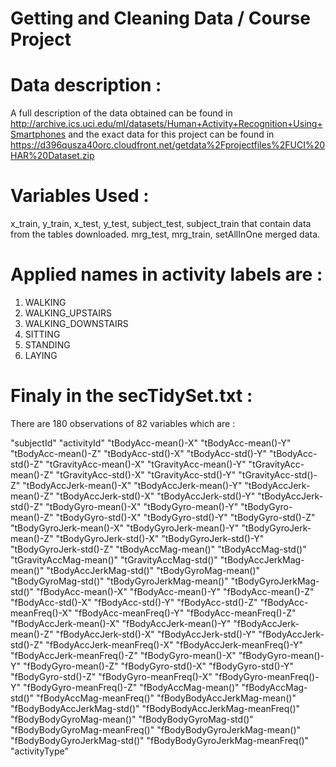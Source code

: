 # Getting and Cleaning Data / Course Project

# Data description :

A full description of the data obtained can be found in     http://archive.ics.uci.edu/ml/datasets/Human+Activity+Recognition+Using+Smartphones
and the exact data for this project can be found in https://d396qusza40orc.cloudfront.net/getdata%2Fprojectfiles%2FUCI%20HAR%20Dataset.zip

# Variables Used :

x_train, y_train, x_test, y_test, subject_test, subject_train that contain data from the tables downloaded.
mrg_test, mrg_train, setAllInOne merged data.

# Applied names in activity labels are :

1. WALKING
2. WALKING_UPSTAIRS
3. WALKING_DOWNSTAIRS
4. SITTING
5. STANDING
6. LAYING

# Finaly in the secTidySet.txt :

There are 180 observations of 82 variables which are :

"subjectId" 
"activityId" 
"tBodyAcc-mean()-X" 
"tBodyAcc-mean()-Y" 
"tBodyAcc-mean()-Z" 
"tBodyAcc-std()-X" 
"tBodyAcc-std()-Y" 
"tBodyAcc-std()-Z" 
"tGravityAcc-mean()-X" 
"tGravityAcc-mean()-Y" 
"tGravityAcc-mean()-Z"
"tGravityAcc-std()-X" 
"tGravityAcc-std()-Y" 
"tGravityAcc-std()-Z" 
"tBodyAccJerk-mean()-X" 
"tBodyAccJerk-mean()-Y" 
"tBodyAccJerk-mean()-Z" 
"tBodyAccJerk-std()-X" 
"tBodyAccJerk-std()-Y" 
"tBodyAccJerk-std()-Z" 
"tBodyGyro-mean()-X" 
"tBodyGyro-mean()-Y" 
"tBodyGyro-mean()-Z" 
"tBodyGyro-std()-X" 
"tBodyGyro-std()-Y" 
"tBodyGyro-std()-Z" 
"tBodyGyroJerk-mean()-X"
"tBodyGyroJerk-mean()-Y" 
"tBodyGyroJerk-mean()-Z" 
"tBodyGyroJerk-std()-X" 
"tBodyGyroJerk-std()-Y" 
"tBodyGyroJerk-std()-Z" 
"tBodyAccMag-mean()" 
"tBodyAccMag-std()" 
"tGravityAccMag-mean()"
"tGravityAccMag-std()" 
"tBodyAccJerkMag-mean()" 
"tBodyAccJerkMag-std()" 
"tBodyGyroMag-mean()" 
"tBodyGyroMag-std()" 
"tBodyGyroJerkMag-mean()"
"tBodyGyroJerkMag-std()" 
"fBodyAcc-mean()-X"
"fBodyAcc-mean()-Y" 
"fBodyAcc-mean()-Z" 
"fBodyAcc-std()-X" 
"fBodyAcc-std()-Y" 
"fBodyAcc-std()-Z" 
"fBodyAcc-meanFreq()-X"
"fBodyAcc-meanFreq()-Y"
"fBodyAcc-meanFreq()-Z" 
"fBodyAccJerk-mean()-X" 
"fBodyAccJerk-mean()-Y"
"fBodyAccJerk-mean()-Z" 
"fBodyAccJerk-std()-X"
"fBodyAccJerk-std()-Y" 
"fBodyAccJerk-std()-Z" 
"fBodyAccJerk-meanFreq()-X" 
"fBodyAccJerk-meanFreq()-Y" 
"fBodyAccJerk-meanFreq()-Z"
"fBodyGyro-mean()-X"
"fBodyGyro-mean()-Y" 
"fBodyGyro-mean()-Z" 
"fBodyGyro-std()-X" 
"fBodyGyro-std()-Y" 
"fBodyGyro-std()-Z" 
"fBodyGyro-meanFreq()-X"
"fBodyGyro-meanFreq()-Y" 
"fBodyGyro-meanFreq()-Z"
"fBodyAccMag-mean()" 
"fBodyAccMag-std()"
"fBodyAccMag-meanFreq()"
"fBodyBodyAccJerkMag-mean()"
"fBodyBodyAccJerkMag-std()"
"fBodyBodyAccJerkMag-meanFreq()"
"fBodyBodyGyroMag-mean()"
"fBodyBodyGyroMag-std()"
"fBodyBodyGyroMag-meanFreq()"
"fBodyBodyGyroJerkMag-mean()"
"fBodyBodyGyroJerkMag-std()" 
"fBodyBodyGyroJerkMag-meanFreq()"
"activityType"
